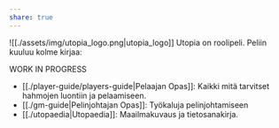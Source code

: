 ```yaml
---
share: true
---
```


![[./assets/img/utopia_logo.png|utopia_logo]]
Utopia on roolipeli. Peliin kuuluu kolme kirjaa:

WORK IN PROGRESS

- [[./player-guide/players-guide|Pelaajan Opas]]: Kaikki mitä tarvitset hahmojen luontiin ja pelaamiseen.
- [[./gm-guide|Pelinjohtajan Opas]]: Työkaluja pelinjohtamiseen
- [[./utopaedia|Utopaedia]]: Maailmakuvaus ja tietosanakirja.
